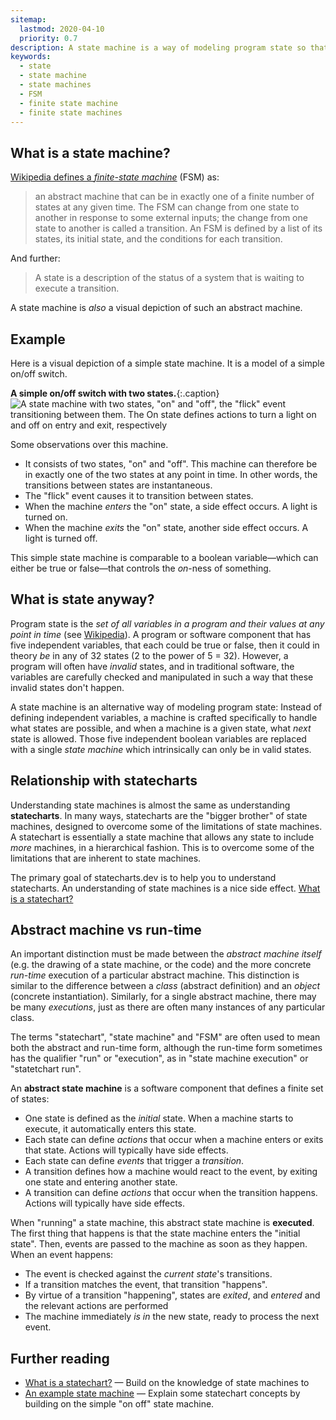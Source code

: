 ```yaml
---
sitemap:
  lastmod: 2020-04-10
  priority: 0.7
description: A state machine is a way of modeling program state so that a program will always be in exactly one state at any one time.
keywords:
  - state
  - state machine
  - state machines
  - FSM
  - finite state machine
  - finite state machines
---
```

## What is a state machine?

[Wikipedia defines a _finite-state machine_](https://en.wikipedia.org/wiki/Finite-state_machine) (FSM) as:

> an abstract machine that can be in exactly one of a finite number of states at any given time. The FSM can change from one state to another in response to some external inputs; the change from one state to another is called a transition. An FSM is defined by a list of its states, its initial state, and the conditions for each transition.

And further:

> A state is a description of the status of a system that is waiting to execute a transition.

A state machine is _also_ a visual depiction of such an abstract machine.

## Example

Here is a visual depiction of a simple state machine.  It is a model of a simple on/off switch.

**A simple on/off switch with two states.**{:.caption}
![A state machine with two states, "on" and "off", the "flick" event transitioning between them. The On state defines actions to turn a light on and off on entry and exit, respectively](on-off.svg)

Some observations over this machine.

* It consists of two states, "on" and "off". This machine can therefore be in exactly one of the two states at any point in time.  In other words, the transitions between states are instantaneous.
* The "flick" event causes it to transition between states.
* When the machine _enters_ the "on" state, a side effect occurs.  A light is turned on.
* When the machine _exits_ the "on" state, another side effect occurs.  A light is turned off.

This simple state machine is comparable to a boolean variable—which can either be true or false—that controls the _on_-ness of something.

## What is state anyway?

Program state is the _set of all variables in a program and their values at any point in time_ (see [Wikipedia](https://en.wikipedia.org/wiki/State_(computer_science)#Program_state)).  A program or software component that has five independent variables, that each could be true or false, then it could in theory _be_ in any of 32 states (2 to the power of 5 = 32).  However, a program will often have _invalid_ states, and in traditional software, the variables are carefully checked and manipulated in such a way that these invalid states don't happen.

A state machine is an alternative way of modeling program state:  Instead of defining independent variables, a machine is crafted specifically to handle what states are possible, and when a machine is a given state, what _next_ state is allowed.  Those five independent boolean variables are replaced with a single _state machine_ which intrinsically can only be in valid states.

## Relationship with statecharts

Understanding state machines is almost the same as understanding **statecharts**.  In many ways, statecharts are the "bigger brother" of state machines, designed to overcome some of the limitations of state machines. A statechart is essentially a state machine that allows any state to include _more_ machines, in a hierarchical fashion.  This is to overcome some of the limitations that are inherent to state machines.

The primary goal of statecharts.dev is to help you to understand statecharts.  An understanding of state machines is a nice side effect.  [What is a statechart?](what-is-a-statechart.html)

## Abstract machine vs run-time

An important distinction must be made between the _abstract machine itself_ (e.g. the drawing of a state machine, or the code) and the more concrete _run-time_ execution of a particular abstract machine.  This distinction is similar to the difference between a _class_ (abstract definition) and an _object_ (concrete instantiation).  Similarly, for a single abstract machine, there may be many _executions_, just as there are often many instances of any particular class.

The terms "statechart", "state machine" and "FSM" are often used to mean both the abstract and run-time form, although the run-time form sometimes has the qualifier "run" or "execution", as in "state machine execution" or "statetchart run".

An **abstract state machine** is a software component that defines a finite set of states:

- One state is defined as the *initial* state.  When a machine starts to execute, it automatically enters this state.
- Each state can define *actions* that occur when a machine enters or exits that state.  Actions will typically have side effects.
- Each state can define *events* that trigger a *transition*.
- A transition defines how a machine would react to the event, by exiting one state and entering another state.
- A transition can define *actions* that occur when the transition happens.  Actions will typically have side effects.

When "running" a state machine, this abstract state machine is **executed**.  The first thing that happens is that the state machine enters the "initial state".  Then, events are passed to the machine as soon as they happen.  When an event happens:

- The event is checked against the _current state_'s transitions.
- If a transition matches the event, that transition "happens".
- By virtue of a transition "happening", states are _exited_, and _entered_ and the relevant actions are performed
- The machine immediately _is in_ the new state, ready to process the next event.

## Further reading

* [What is a statechart?](what-is-a-statechart.html) — Build on the knowledge of state machines to
* [An example state machine](on-off-state-machine.html) — Explain some statechart concepts by building on the simple "on off" state machine.

